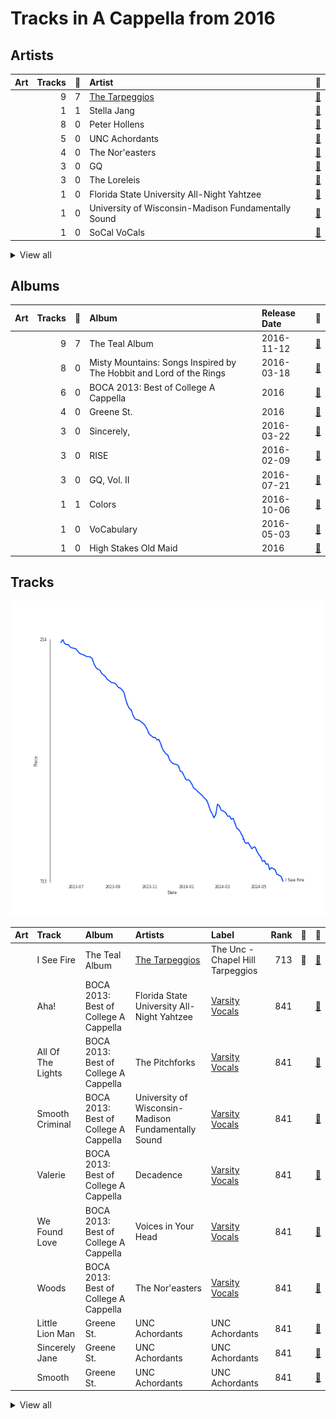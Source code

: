 # Tracks in A Cappella from 2016

## Artists

| Art | Tracks | 💚 | Artist | 🔗 |
|:---|---:|---:|:---|:---|
| <img src="https://i.scdn.co/image/ab6761610000e5eb4b2621bf3c5f2197ee957582" alt="" width="50" /> | 9 | 7 | [The Tarpeggios](../../../artists/the_tarpeggios/overview.md) | [🔗](https://open.spotify.com/artist/2HXd5pFHJyaQJr5aXfErrE) |
| <img src="https://i.scdn.co/image/ab6761610000e5ebd8d5d7125f4fbe0dea0b4646" alt="" width="50" /> | 1 | 1 | Stella Jang | [🔗](https://open.spotify.com/artist/2Y9AUayH5pyZpVfkDYDfJV) |
| <img src="https://i.scdn.co/image/ab6761610000e5eb5c2b393e7d8a0a1bdb64b231" alt="" width="50" /> | 8 | 0 | Peter Hollens | [🔗](https://open.spotify.com/artist/7EIbKyiLnEJ1Y074UIUyZJ) |
| <img src="https://i.scdn.co/image/ab6761610000e5eb28d2d9a97a89d4721c2917b2" alt="" width="50" /> | 5 | 0 | UNC Achordants | [🔗](https://open.spotify.com/artist/1TzZMeOCs4TMYtzgohPMAr) |
| <img src="https://i.scdn.co/image/ab6761610000e5eb8c4a9d4a5f8004ad4d0195aa" alt="" width="50" /> | 4 | 0 | The Nor'easters | [🔗](https://open.spotify.com/artist/1aLfVgwt8eBrpvHcutWmqe) |
| <img src="https://i.scdn.co/image/ab6761610000e5eb0ff2431dd95126c10fdd23f6" alt="" width="50" /> | 3 | 0 | GQ | [🔗](https://open.spotify.com/artist/6JYedwPn7zEWlTSUda9mev) |
| <img src="https://i.scdn.co/image/ab6761610000e5eb2e0ad34c3e72d947a63a60f2" alt="" width="50" /> | 3 | 0 | The Loreleis | [🔗](https://open.spotify.com/artist/1fqMjreaczGwFmdmG6AvJs) |
| | 1 | 0 | Florida State University All-Night Yahtzee | [🔗](https://open.spotify.com/artist/7hpsmZ7DZukPPg1dR2wqAy) |
| | 1 | 0 | University of Wisconsin-Madison Fundamentally Sound | [🔗](https://open.spotify.com/artist/7f7ezoLEjOp1K0qDSosU80) |
| <img src="https://i.scdn.co/image/ab6761610000e5eb78999d4b6fb0847081e2f479" alt="" width="50" /> | 1 | 0 | SoCal VoCals | [🔗](https://open.spotify.com/artist/5L30XpwHG77eWCZtelTns9) |


<details>
<summary>View all</summary>

| Art | Tracks | 💚 | Artist | 🔗 |
|:---|---:|---:|:---|:---|
| <img src="https://i.scdn.co/image/ab6761610000e5eb2d08d9641afbcd0d13f58127" alt="" width="50" /> | 1 | 0 | The Pitchforks | [🔗](https://open.spotify.com/artist/5IPABE7EhPLvUVsgM3dlZ8) |
| <img src="https://i.scdn.co/image/ab6761610000e5ebcefd7abc8e4cfd9680005cab" alt="" width="50" /> | 1 | 0 | Taylor Davis | [🔗](https://open.spotify.com/artist/480xKab3lUPhBBnCzlzqIu) |
| <img src="https://i.scdn.co/image/ab6761610000e5eb935384f680f653b00bc04c26" alt="" width="50" /> | 1 | 0 | Voices in Your Head | [🔗](https://open.spotify.com/artist/44v8JgDySt9tkgfV3AWxBJ) |
| <img src="https://i.scdn.co/image/ab67616d0000b27363d448b5773d975d66974ce0" alt="" width="50" /> | 1 | 0 | Decadence | [🔗](https://open.spotify.com/artist/3uBUg8TtKXz6m3wY5aXa9I) |
| <img src="https://i.scdn.co/image/ab67616d0000b273c567eb6d2598c7013ed46ca2" alt="" width="50" /> | 1 | 0 | Tim Foust | [🔗](https://open.spotify.com/artist/2VtwFbDZzIoT9ZD0uR5HHD) |
| <img src="https://i.scdn.co/image/ab67616d0000b2730c9a85ee07c806072c27392a" alt="" width="50" /> | 1 | 0 | Hank Green | [🔗](https://open.spotify.com/artist/2SQVGFEgP0UZTZC1re2ECh) |

</details>


## Albums

| Art | Tracks | 💚 | Album | Release Date | 🔗 |
|:---|---:|---:|:---|:---|:---|
| <img src="https://i.scdn.co/image/ab67616d0000b273bb7018e16a77e5ce4744fa93" alt="" width="50" /> | 9 | 7 | The Teal Album | 2016-11-12 | [🔗](https://open.spotify.com/album/7mTQ62MIYHSbkZHGjY0Ftg) |
| <img src="https://i.scdn.co/image/ab67616d0000b273cae786076f9dcdca74285732" alt="" width="50" /> | 8 | 0 | Misty Mountains: Songs Inspired by The Hobbit and Lord of the Rings | 2016-03-18 | [🔗](https://open.spotify.com/album/4GYDt4IqU8EZ6KJLHpPuOK) |
| <img src="https://i.scdn.co/image/ab67616d0000b273b2552ca2abb53c5f153a7ff7" alt="" width="50" /> | 6 | 0 | BOCA 2013: Best of College A Cappella | 2016 | [🔗](https://open.spotify.com/album/6Pqey2mc4EWSfYNH3bifbO) |
| <img src="https://i.scdn.co/image/ab67616d0000b273481636675e5711587db9061d" alt="" width="50" /> | 4 | 0 | Greene St. | 2016 | [🔗](https://open.spotify.com/album/3qJMqi0VzTFGSDTTMUI5n7) |
| <img src="https://i.scdn.co/image/ab67616d0000b273bbbb078a4589c3cfad8bd34a" alt="" width="50" /> | 3 | 0 | Sincerely, | 2016-03-22 | [🔗](https://open.spotify.com/album/4szRoyYFWqLMea8NLx2TpL) |
| <img src="https://i.scdn.co/image/ab67616d0000b273759fbdcd40288d874a398749" alt="" width="50" /> | 3 | 0 | RISE | 2016-02-09 | [🔗](https://open.spotify.com/album/6V8819n4bdv7dA5mFdCIAo) |
| <img src="https://i.scdn.co/image/ab67616d0000b273825d63b15a7172758250eb56" alt="" width="50" /> | 3 | 0 | GQ, Vol. II | 2016-07-21 | [🔗](https://open.spotify.com/album/71Z9gNhhrz6jhIC272Yt24) |
| <img src="https://i.scdn.co/image/ab67616d0000b2732331c39d60075168f035accf" alt="" width="50" /> | 1 | 1 | Colors | 2016-10-06 | [🔗](https://open.spotify.com/album/419WgjPNItZIDgjd1GSgrO) |
| <img src="https://i.scdn.co/image/ab67616d0000b273464316473dbcc9d9da236632" alt="" width="50" /> | 1 | 0 | VoCabulary | 2016-05-03 | [🔗](https://open.spotify.com/album/6QTtvpKN8GebVCKsx8YRmJ) |
| <img src="https://i.scdn.co/image/ab67616d0000b273b6506a5b3e8f6bf816cbc118" alt="" width="50" /> | 1 | 0 | High Stakes Old Maid | 2016 | [🔗](https://open.spotify.com/album/6sg9WsK06H588Y5VOmwj37) |

## Tracks

![Track score ranking over time](../../../images/playlists/a_cappella/2016/tracks_time_series.png)

| Art | Track | Album | Artists | Label | Rank | 💚 | 🔗 |
|:---|:---|:---|:---|:---|---:|:---|:---|
| <img src="https://i.scdn.co/image/ab67616d0000b273bb7018e16a77e5ce4744fa93" alt="" width="50" /> | I See Fire | The Teal Album | [The Tarpeggios](../../../artists/the_tarpeggios/overview.md) | The Unc - Chapel Hill Tarpeggios | 713 | 💚 | [🔗](https://open.spotify.com/track/4Mp2l1tCHxnm65a6yQ8lph) |
| <img src="https://i.scdn.co/image/ab67616d0000b273b2552ca2abb53c5f153a7ff7" alt="" width="50" /> | Aha! | BOCA 2013: Best of College A Cappella | Florida State University All-Night Yahtzee | [Varsity Vocals](../../../labels/varsity_vocals) | 841 | | [🔗](https://open.spotify.com/track/7Lx4TW1CMmHVP5ZiNGyi9H) |
| <img src="https://i.scdn.co/image/ab67616d0000b273b2552ca2abb53c5f153a7ff7" alt="" width="50" /> | All Of The Lights | BOCA 2013: Best of College A Cappella | The Pitchforks | [Varsity Vocals](../../../labels/varsity_vocals) | 841 | | [🔗](https://open.spotify.com/track/25Cnsylo80N1bX9CzSvCaE) |
| <img src="https://i.scdn.co/image/ab67616d0000b273b2552ca2abb53c5f153a7ff7" alt="" width="50" /> | Smooth Criminal | BOCA 2013: Best of College A Cappella | University of Wisconsin-Madison Fundamentally Sound | [Varsity Vocals](../../../labels/varsity_vocals) | 841 | | [🔗](https://open.spotify.com/track/7kxwqVLwWMbkZKqm0GykBY) |
| <img src="https://i.scdn.co/image/ab67616d0000b273b2552ca2abb53c5f153a7ff7" alt="" width="50" /> | Valerie | BOCA 2013: Best of College A Cappella | Decadence | [Varsity Vocals](../../../labels/varsity_vocals) | 841 | | [🔗](https://open.spotify.com/track/18OOiO2QFVNYwixjqj1jks) |
| <img src="https://i.scdn.co/image/ab67616d0000b273b2552ca2abb53c5f153a7ff7" alt="" width="50" /> | We Found Love | BOCA 2013: Best of College A Cappella | Voices in Your Head | [Varsity Vocals](../../../labels/varsity_vocals) | 841 | | [🔗](https://open.spotify.com/track/00pw67OZKJyzydY9N2Orui) |
| <img src="https://i.scdn.co/image/ab67616d0000b273b2552ca2abb53c5f153a7ff7" alt="" width="50" /> | Woods | BOCA 2013: Best of College A Cappella | The Nor'easters | [Varsity Vocals](../../../labels/varsity_vocals) | 841 | | [🔗](https://open.spotify.com/track/2ul4oLZzBFZK2zFaS0WcJF) |
| <img src="https://i.scdn.co/image/ab67616d0000b273481636675e5711587db9061d" alt="" width="50" /> | Little Lion Man | Greene St. | UNC Achordants | UNC Achordants | 841 | | [🔗](https://open.spotify.com/track/5Ww0iej75Ff6PqgvjF0nkR) |
| <img src="https://i.scdn.co/image/ab67616d0000b273481636675e5711587db9061d" alt="" width="50" /> | Sincerely Jane | Greene St. | UNC Achordants | UNC Achordants | 841 | | [🔗](https://open.spotify.com/track/1lrBOE36rDMg2HrNEarO5m) |
| <img src="https://i.scdn.co/image/ab67616d0000b273481636675e5711587db9061d" alt="" width="50" /> | Smooth | Greene St. | UNC Achordants | UNC Achordants | 841 | | [🔗](https://open.spotify.com/track/65AgP6Pa75doGVqSoyEVl3) |


<details>
<summary>View all</summary>

| Art | Track | Album | Artists | Label | Rank | 💚 | 🔗 |
|:---|:---|:---|:---|:---|---:|:---|:---|
| <img src="https://i.scdn.co/image/ab67616d0000b273481636675e5711587db9061d" alt="" width="50" /> | We All Need Saving | Greene St. | UNC Achordants | UNC Achordants | 841 | | [🔗](https://open.spotify.com/track/1pmXBVP9jTuMscTa5S9TOP) |
| <img src="https://i.scdn.co/image/ab67616d0000b273b6506a5b3e8f6bf816cbc118" alt="" width="50" /> | Carry On Wayward Son | High Stakes Old Maid | UNC Achordants | [A Cappella Records](../../../labels/a_cappella_records) | 841 | | [🔗](https://open.spotify.com/track/20F6HiYBShG2uKe6eyX6JB) |
| <img src="https://i.scdn.co/image/ab67616d0000b273759fbdcd40288d874a398749" alt="" width="50" /> | Alive | RISE | The Nor'easters | The Nor'easters | 841 | | [🔗](https://open.spotify.com/track/7sBzLIvCknMuaSssdRqihX) |
| <img src="https://i.scdn.co/image/ab67616d0000b273759fbdcd40288d874a398749" alt="" width="50" /> | Elastic Heart | RISE | The Nor'easters | The Nor'easters | 841 | | [🔗](https://open.spotify.com/track/237OcsZneD4UBcBaNvcOPA) |
| <img src="https://i.scdn.co/image/ab67616d0000b273759fbdcd40288d874a398749" alt="" width="50" /> | Honeymoon Avenue | RISE | The Nor'easters | The Nor'easters | 841 | | [🔗](https://open.spotify.com/track/6ja6rwUZNNfk07xqaiKyTS) |
| <img src="https://i.scdn.co/image/ab67616d0000b273cae786076f9dcdca74285732" alt="" width="50" /> | Arwen's Song | Misty Mountains: Songs Inspired by The Hobbit and Lord of the Rings | Peter Hollens | [Peter Hollens](../../../labels/peter_hollens) | 841 | | [🔗](https://open.spotify.com/track/4H3LioOCKpZcE9jmvWqNcv) |
| <img src="https://i.scdn.co/image/ab67616d0000b273cae786076f9dcdca74285732" alt="" width="50" /> | Edge of Night | Misty Mountains: Songs Inspired by The Hobbit and Lord of the Rings | Peter Hollens | [Peter Hollens](../../../labels/peter_hollens) | 841 | | [🔗](https://open.spotify.com/track/0nBeUCpjIu62kLU3MFjZbL) |
| <img src="https://i.scdn.co/image/ab67616d0000b273cae786076f9dcdca74285732" alt="" width="50" /> | Gollum's Song | Misty Mountains: Songs Inspired by The Hobbit and Lord of the Rings | Peter Hollens | [Peter Hollens](../../../labels/peter_hollens) | 841 | | [🔗](https://open.spotify.com/track/61WvPK7oUmEeXJvdQx7Kd2) |
| <img src="https://i.scdn.co/image/ab67616d0000b273cae786076f9dcdca74285732" alt="" width="50" /> | Hobbit Drinking Medley | Misty Mountains: Songs Inspired by The Hobbit and Lord of the Rings | Peter Hollens, Hank Green | [Peter Hollens](../../../labels/peter_hollens) | 841 | | [🔗](https://open.spotify.com/track/3lO8g6FU5zQlzdfW3zxNQ0) |
| <img src="https://i.scdn.co/image/ab67616d0000b273cae786076f9dcdca74285732" alt="" width="50" /> | I See Fire | Misty Mountains: Songs Inspired by The Hobbit and Lord of the Rings | Peter Hollens, Taylor Davis | [Peter Hollens](../../../labels/peter_hollens) | 841 | | [🔗](https://open.spotify.com/track/3GDHe8EwGQMxDE1QuPitvw) |
| <img src="https://i.scdn.co/image/ab67616d0000b273cae786076f9dcdca74285732" alt="" width="50" /> | Into The West | Misty Mountains: Songs Inspired by The Hobbit and Lord of the Rings | Peter Hollens | [Peter Hollens](../../../labels/peter_hollens) | 841 | | [🔗](https://open.spotify.com/track/46ZN4mhFy9De1fjlHGbYze) |
| <img src="https://i.scdn.co/image/ab67616d0000b273cae786076f9dcdca74285732" alt="" width="50" /> | Misty Mountains | Misty Mountains: Songs Inspired by The Hobbit and Lord of the Rings | Peter Hollens, Tim Foust | [Peter Hollens](../../../labels/peter_hollens) | 841 | | [🔗](https://open.spotify.com/track/21sD95jUPmren2fGY0wxYE) |
| <img src="https://i.scdn.co/image/ab67616d0000b273cae786076f9dcdca74285732" alt="" width="50" /> | Song of the Lonely Mountain | Misty Mountains: Songs Inspired by The Hobbit and Lord of the Rings | Peter Hollens | [Peter Hollens](../../../labels/peter_hollens) | 841 | | [🔗](https://open.spotify.com/track/1Ht9LvTpP6bZezGCL2BRHP) |
| <img src="https://i.scdn.co/image/ab67616d0000b273bbbb078a4589c3cfad8bd34a" alt="" width="50" /> | Bluebird | Sincerely, | The Loreleis | The Loreleis | 841 | | [🔗](https://open.spotify.com/track/1CxrAFGO31aaZyDdCKUmAI) |
| <img src="https://i.scdn.co/image/ab67616d0000b273bbbb078a4589c3cfad8bd34a" alt="" width="50" /> | Elastic Heart | Sincerely, | The Loreleis | The Loreleis | 841 | | [🔗](https://open.spotify.com/track/3QLXMQMV2MOp66qHfgU5Lg) |
| <img src="https://i.scdn.co/image/ab67616d0000b273bbbb078a4589c3cfad8bd34a" alt="" width="50" /> | Here | Sincerely, | The Loreleis | The Loreleis | 841 | | [🔗](https://open.spotify.com/track/6jCsjDAeVU2fvbBb7hZe8X) |
| <img src="https://i.scdn.co/image/ab67616d0000b273464316473dbcc9d9da236632" alt="" width="50" /> | Wayfaring Stranger | VoCabulary | SoCal VoCals | The SoCal VoCals | 841 | | [🔗](https://open.spotify.com/track/71WPmT3HvhdjHgGbxuQEmX) |
| <img src="https://i.scdn.co/image/ab67616d0000b273825d63b15a7172758250eb56" alt="" width="50" /> | Bei Mir Bist Du Schön | GQ, Vol. II | GQ | Option C Records | 841 | | [🔗](https://open.spotify.com/track/5t8Vp0SkxBJNJmtOZPu5u5) |
| <img src="https://i.scdn.co/image/ab67616d0000b273825d63b15a7172758250eb56" alt="" width="50" /> | Crabbuckit | GQ, Vol. II | GQ | Option C Records | 841 | | [🔗](https://open.spotify.com/track/7mgUbZEmuzs2TfXQNae4Dq) |
| <img src="https://i.scdn.co/image/ab67616d0000b273825d63b15a7172758250eb56" alt="" width="50" /> | How Great Thou Art | GQ, Vol. II | GQ | Option C Records | 841 | | [🔗](https://open.spotify.com/track/4mtfy4FhOni2BiidWoO4Kr) |
| <img src="https://i.scdn.co/image/ab67616d0000b2732331c39d60075168f035accf" alt="" width="50" /> | Colors | Colors | Stella Jang | GRDL | 841 | 💚 | [🔗](https://open.spotify.com/track/1oACG26rFg4XwAkW5oGGUa) |
| <img src="https://i.scdn.co/image/ab67616d0000b273bb7018e16a77e5ce4744fa93" alt="" width="50" /> | A Case of You | The Teal Album | [The Tarpeggios](../../../artists/the_tarpeggios/overview.md) | The Unc - Chapel Hill Tarpeggios | 841 | 💚 | [🔗](https://open.spotify.com/track/6YwWeHUYCkRoGJWGtohs0j) |
| <img src="https://i.scdn.co/image/ab67616d0000b273bb7018e16a77e5ce4744fa93" alt="" width="50" /> | Blank Space | The Teal Album | [The Tarpeggios](../../../artists/the_tarpeggios/overview.md) | The Unc - Chapel Hill Tarpeggios | 841 | | [🔗](https://open.spotify.com/track/55uhowm3d20ahlHjQNa78b) |
| <img src="https://i.scdn.co/image/ab67616d0000b273bb7018e16a77e5ce4744fa93" alt="" width="50" /> | Bottom of the River | The Teal Album | [The Tarpeggios](../../../artists/the_tarpeggios/overview.md) | The Unc - Chapel Hill Tarpeggios | 841 | 💚 | [🔗](https://open.spotify.com/track/25XUZBlrcbb5U2fsJBY03P) |
| <img src="https://i.scdn.co/image/ab67616d0000b273bb7018e16a77e5ce4744fa93" alt="" width="50" /> | Build Me up Buttercup | The Teal Album | [The Tarpeggios](../../../artists/the_tarpeggios/overview.md) | The Unc - Chapel Hill Tarpeggios | 841 | 💚 | [🔗](https://open.spotify.com/track/7Gi0VBh0IsTbIncQGNJjv3) |
| <img src="https://i.scdn.co/image/ab67616d0000b273bb7018e16a77e5ce4744fa93" alt="" width="50" /> | Can't Take My Eyes off You | The Teal Album | [The Tarpeggios](../../../artists/the_tarpeggios/overview.md) | The Unc - Chapel Hill Tarpeggios | 841 | 💚 | [🔗](https://open.spotify.com/track/1wT7nx5HLq9mhBf3P0BwTf) |
| <img src="https://i.scdn.co/image/ab67616d0000b273bb7018e16a77e5ce4744fa93" alt="" width="50" /> | Candyman | The Teal Album | [The Tarpeggios](../../../artists/the_tarpeggios/overview.md) | The Unc - Chapel Hill Tarpeggios | 841 | 💚 | [🔗](https://open.spotify.com/track/1OEnvNhDx4iYvjKD8rIp89) |
| <img src="https://i.scdn.co/image/ab67616d0000b273bb7018e16a77e5ce4744fa93" alt="" width="50" /> | Chandelier | The Teal Album | [The Tarpeggios](../../../artists/the_tarpeggios/overview.md) | The Unc - Chapel Hill Tarpeggios | 841 | | [🔗](https://open.spotify.com/track/132bFFrU2GvmvebqUlO2qS) |
| <img src="https://i.scdn.co/image/ab67616d0000b273bb7018e16a77e5ce4744fa93" alt="" width="50" /> | Drag Me Down / As Long as You Love Me | The Teal Album | [The Tarpeggios](../../../artists/the_tarpeggios/overview.md) | The Unc - Chapel Hill Tarpeggios | 841 | 💚 | [🔗](https://open.spotify.com/track/3GqtzxfUrdmrApqEMaWggL) |

</details>

